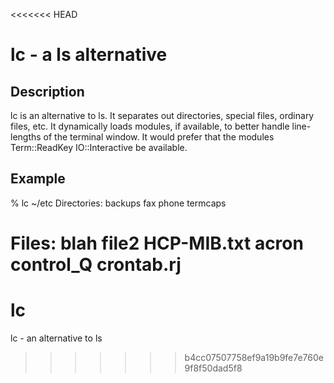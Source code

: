 <<<<<<< HEAD
# lc - a ls alternative

## Description
lc is an alternative to ls.
It separates out directories, special files, ordinary files, etc.
It dynamically loads modules, if available, to better handle line-lengths
of the terminal window.  It would prefer that the modules
    Term::ReadKey
    IO::Interactive
be available.

## Example
% lc ~/etc
Directories:
backups        fax            phone          termcaps

Files:
blah            file2         HCP-MIB.txt    acron
control_Q      crontab.rj
=======
# lc
lc - an alternative to ls
>>>>>>> b4cc07507758ef9a19b9fe7e760e9f8f50dad5f8
